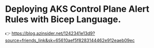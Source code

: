 # Deploying AKS Control Plane Alert Rules with Bicep Language.

👉 https://blog.azinsider.net/1242341e13d9?source=friends_link&sk=65610aef5f8283144462e912eaeb09ec